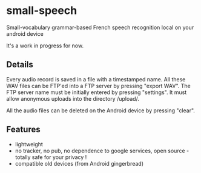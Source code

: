# small-speech
Small-vocabulary grammar-based French speech recognition local on your android device

It's a work in progress for now.

## Details

Every audio record is saved in a file with a timestamped name.
All these WAV files can be FTP'ed into a FTP server by pressing "export WAV".
The FTP server name must be initially entered by pressing "settings".
It must allow anonymous uploads into the directory /upload/.

All the audio files can be deleted on the Android device by pressing "clear".

## Features

- lightweight
- no tracker, no pub, no dependence to google services, open source - totally safe for your privacy !
- compatible old devices (from Android gingerbread)

